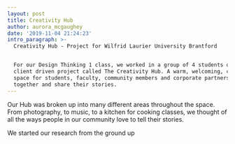 ```yaml
---
layout: post
title: Creativity Hub
author: aurora_mcgaughey
date: '2019-11-04 21:24:23'
intro_paragraph: >-
  Creativity Hub - Project for Wilfrid Laurier University Brantford


  For our Design Thinking 1 class, we worked in a group of 4 students on a
  client driven project called The Creativity Hub. A warm, welcoming, creative
  space for students, faculty, community members and corporate partners to come
  together and share their stories.
---
```

Our Hub was broken up into many different areas throughout the space. From photography, to music, to a kitchen for cooking classes, we thought of all the ways people in our community love to tell their stories. 

We started our research from the ground up

